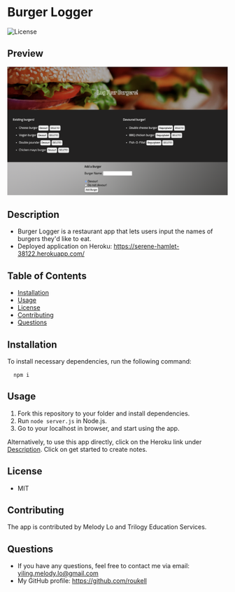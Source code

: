 # Burger Logger
  ![License](https://img.shields.io/github/license/roukell/burger_logger)

  ## Preview
  ![img](./public/assets/img/preview.png)

  ## Description
  * Burger Logger is a restaurant app that lets users input the names of burgers they'd like to eat.
  * Deployed application on Heroku: https://serene-hamlet-38122.herokuapp.com/

  ## Table of Contents
  * [Installation](#installation)
  * [Usage](#Usage)
  * [License](#License)
  * [Contributing](#Contributing)
  * [Questions](#Questions)

  ## Installation
  To install necessary dependencies, run the following command:

      npm i

  ## Usage
  1. Fork this repository to your folder and install dependencies.
  2. Run `node server.js` in Node.js.
  3. Go to your localhost in browser, and start using the app.

Alternatively, to use this app directly, click on the Heroku link under [Description](#Description). Click on get started to create notes.

  ## License
  * MIT

  ## Contributing
  The app is contributed by Melody Lo and Trilogy Education Services.

  ## Questions
  * If you have any questions, feel free to contact me via email: yiling.melody.lo@gmail.com
  * My GitHub profile: https://github.com/roukell

  
  